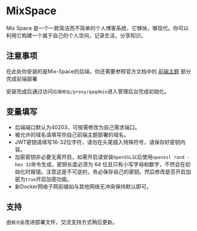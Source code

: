 # MixSpace

Mix Space 是一个一款简洁而不简单的个人博客系统，它够快，够现代。你可以利用它构建一个属于自己的个人空间，记录生活，分享知识。

## 注意事项

在此处你安装的是Mix-Space的后端，你还需要参照官方文档中的 [前端主题](https://mx-space.js.org/themes) 部分完成前端部署

安装完成后通过访问`后端地址/proxy/qaqdmin`进入管理后台完成初始化。

## 变量填写

- 后端端口默认为40203，可按需修改为自己需求端口。
- 被允许的域名请填写你自己前端主题部署的域名。
- JWT密钥请填写16-32位字符，请勿在头尾插入特殊符号，请保存好密钥内容。
- 加密密钥非必要无需开启，如需开启请安装`OpenSSL`以后使用`openssl rand -hex 32`命令生成，密钥长度必须为 64 位且只有小写字母和数字，不然会在初始化时报错。注意这是不可逆的，务必保存自己的密钥。然后修改是否开启加密为`true`开启加密功能。
- 新Docker网络子网前缀如与其他网络无冲突保持默认即可。

## 支持

由`极光星`改进部署文件，交流支持方式稍后更新。